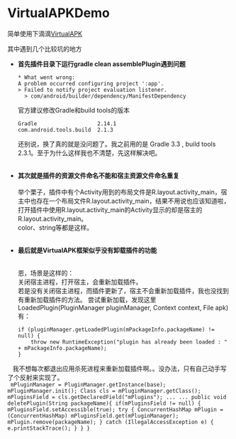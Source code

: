 # VirtualAPKDemo
简单使用下滴滴[VirtualAPK](https://github.com/didi/VirtualAPK) <br>

其中遇到几个比较坑的地方 <br>
- **首先插件目录下运行gradle clean assemblePlugin遇到问题** <br>
    ``` 
    * What went wrong:
    A problem occurred configuring project ':app'.
    > Failed to notify project evaluation listener.
      > com/android/builder/dependency/ManifestDependency
    ```

    官方建议修改Gradle和build tools的版本 <br>
    ```
    Gradle                   2.14.1
    com.android.tools.build  2.1.3
    ```
    还别说，换了真的就是没问题了。我之前用的是 Gradle 3.3 , build tools  2.3.1。至于为什么这样我也不清楚，先这样解决吧。<br><br>

- **其次就是插件的资源文件命名不能和宿主资源文件命名重复**  <br><br>
    举个栗子，插件中有个Activity用到的布局文件是R.layout.activity_main，宿主中也存在一个布局文件R.layout.activity_main，结果不用说也应该知道啦，打开插件中使用R.layout.activity_main的Activity显示的却是宿主的R.layout.activity_main。<br>
color、string等都是这样。<br><br>

- **最后就是VirtualAPK框架似乎没有卸载插件的功能** <br><br>

    恩，场景是这样的：<br>
    关闭宿主进程，打开宿主，会重新加载插件。<br>
    若是没有关闭宿主进程，而插件更新了，宿主不会重新加载插件，我也没找到有重新加载插件的方法。
    尝试重新加载，发现这里LoadedPlugin(PluginManager pluginManager, Context context, File apk)有：
    ```
    if (pluginManager.getLoadedPlugin(mPackageInfo.packageName) != null) {
        throw new RuntimeException("plugin has already been loaded : " + mPackageInfo.packageName);
    } 
    ```
    我不想每次都退出应用杀死进程来重新加载插件啊。。没办法，只有自己动手写了个反射来实现了。<br>
    ``` 
    mPluginManager = PluginManager.getInstance(base);
    mPluginManager.init();
    Class cls = mPluginManager.getClass();
    mPluginsField = cls.getDeclaredField("mPlugins");
    ...
    ...
    public void deletePlugin(String packageName){
      if(mPluginsField != null) {
        mPluginsField.setAccessible(true);
          try {
              ConcurrentHashMap mPlugin = (ConcurrentHashMap) mPluginsField.get(mPluginManager);
              mPlugin.remove(packageName);
          } catch (IllegalAccessException e) {
              e.printStackTrace();
          }
       }
      }
      ```
